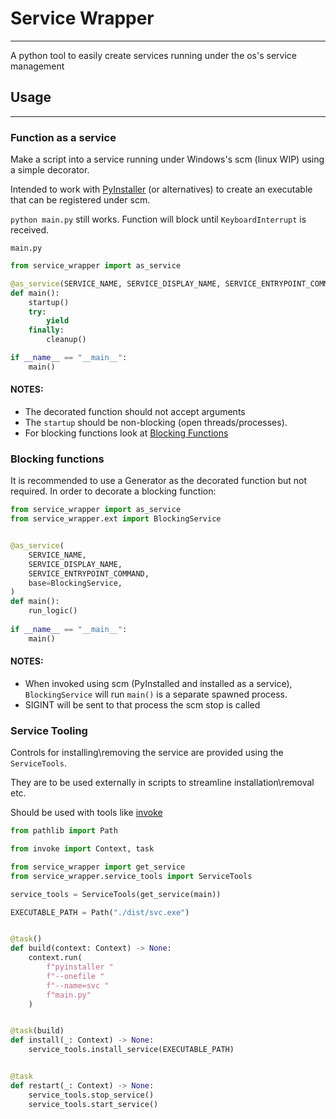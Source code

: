   # Service Wrapper
<hr>

A python tool to easily create services running under the os's service management

## Usage
<hr>

### Function as a service
Make a script into a service running under Windows's scm (linux WIP) 
using a simple decorator.

Intended to work with [PyInstaller](https://pyinstaller.org/en/stable/) 
(or alternatives) to create an executable that can be registered under scm.

`python main.py` still works. Function will block until `KeyboardInterrupt` is received.

`main.py`
```python
from service_wrapper import as_service

@as_service(SERVICE_NAME, SERVICE_DISPLAY_NAME, SERVICE_ENTRYPOINT_COMMAND)
def main():
    startup()
    try:
        yield
    finally:
        cleanup()

if __name__ == "__main__":
    main()
```

#### NOTES:
- The decorated function should not accept arguments
- The `startup` should be non-blocking (open threads/processes).
- For blocking functions look at [Blocking Functions]()

### Blocking functions
It is recommended to use a Generator as the decorated function but not required.
In order to decorate a blocking function:
```python
from service_wrapper import as_service
from service_wrapper.ext import BlockingService


@as_service(
    SERVICE_NAME,
    SERVICE_DISPLAY_NAME,
    SERVICE_ENTRYPOINT_COMMAND,
    base=BlockingService,
)
def main():
    run_logic()
    
if __name__ == "__main__":
    main()

```
#### NOTES:
- When invoked using scm (PyInstalled and installed as a service), `BlockingService`
will run `main()` is a separate spawned process.
- SIGINT will be sent to that process the scm stop is called

### Service Tooling
Controls for installing\removing the service are provided using the `ServiceTools`.

They are to be used externally in scripts to streamline installation\removal etc.

Should be used with tools like [invoke](https://www.pyinvoke.org/)

```python
from pathlib import Path

from invoke import Context, task

from service_wrapper import get_service
from service_wrapper.service_tools import ServiceTools

service_tools = ServiceTools(get_service(main))

EXECUTABLE_PATH = Path("./dist/svc.exe")


@task()
def build(context: Context) -> None:
    context.run(
        f"pyinstaller "
        f"--onefile "
        f"--name=svc "
        f"main.py"
    )


@task(build)
def install(_: Context) -> None:
    service_tools.install_service(EXECUTABLE_PATH)


@task
def restart(_: Context) -> None:
    service_tools.stop_service()
    service_tools.start_service()

```



